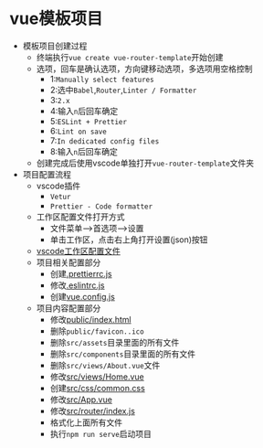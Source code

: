 # vue模板项目

- 模板项目创建过程
  - 终端执行`vue create vue-router-template`开始创建
  - 选项，回车是确认选项，方向键移动选项，多选项用空格控制
    - 1:`Manually select features`
    - 2:选中`Babel`,`Router`,`Linter / Formatter`
    - 3:`2.x`
    - 4:输入`n`后回车确定
    - 5:`ESLint + Prettier`
    - 6:`Lint on save`
    - 7:`In dedicated config files`
    - 8:输入`n`后回车确定
  - 创建完成后使用vscode单独打开`vue-router-template`文件夹
- 项目配置流程
  - vscode插件
    - `Vetur`
    - `Prettier - Code formatter`
  - 工作区配置文件打开方式
    - 文件菜单-->首选项-->设置
    - 单击工作区，点击右上角打开设置(json)按钮
  - [vscode工作区配置文件](vue-router-template/.vscode/settings.json)
  - 项目相关配置部分
    - 创建[.prettierrc.js](vue-router-template/.prettierrc.js)
    - 修改[.eslintrc.js](vue-router-template/.eslintrc.js)
    - 创建[vue.config.js](vue-router-template/vue.config.js)
  - 项目内容配置部分
    - 修改[public/index.html](vue-router-template/public/index.html)
    - 删除`public/favicon..ico`
    - 删除`src/assets`目录里面的所有文件
    - 删除`src/components`目录里面的所有文件
    - 删除`src/views/About.vue`文件
    - 修改[src/views/Home.vue](vue-router-template/src/views/Home.vue)
    - 创建[src/css/common.css](vue-router-template/src/css/common.css)
    - 修改[src/App.vue](vue-router-template/src/App.vue)
    - 修改[src/router/index.js](vue-router-template/src/router/index.js)
    - 格式化上面所有文件
    - 执行`npm run serve`启动项目
